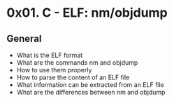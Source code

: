 # 0x01. C - ELF: nm/objdump
## General
- What is the ELF format
- What are the commands nm and objdump
- How to use them properly
- How to parse the content of an ELF file
- What information can be extracted from an ELF file
- What are the differences between nm and objdump
